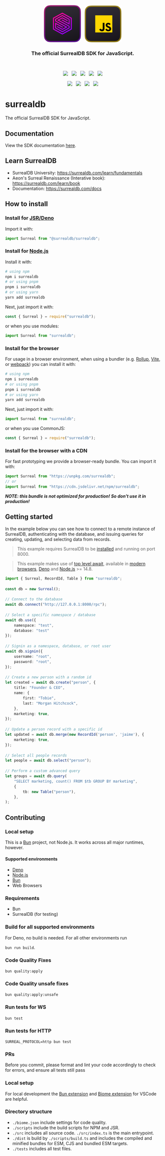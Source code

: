 <br>

<p align="center">
    <img width=120 src="https://raw.githubusercontent.com/surrealdb/icons/main/surreal.svg" />
    &nbsp;
    <img width=120 src="https://raw.githubusercontent.com/surrealdb/icons/main/javascript.svg" />
</p>

<h3 align="center">The official SurrealDB SDK for JavaScript.</h3>

<br>

<p align="center">
    <a href="https://github.com/surrealdb/surrealdb.js"><img src="https://img.shields.io/badge/status-beta-ff00bb.svg?style=flat-square"></a>
    &nbsp;
    <a href="https://surrealdb.com/docs/integration/libraries/javascript"><img src="https://img.shields.io/badge/docs-view-44cc11.svg?style=flat-square"></a>
    &nbsp;
    <a href="https://www.npmjs.com/package/surrealdb"><img src="https://img.shields.io/npm/v/surrealdb?style=flat-square"></a>
    &nbsp;
    <a href="https://www.npmjs.com/package/surrealdb"><img src="https://img.shields.io/npm/dm/surrealdb?style=flat-square"></a>
    &nbsp;
    <a href="https://deno.land/x/surrealdb"><img src="https://img.shields.io/npm/v/surrealdb?style=flat-square&label=deno"></a>
</p>

<p align="center">
    <a href="https://surrealdb.com/discord"><img src="https://img.shields.io/discord/902568124350599239?label=discord&style=flat-square&color=5a66f6"></a>
    &nbsp;
    <a href="https://twitter.com/surrealdb"><img src="https://img.shields.io/badge/twitter-follow_us-1d9bf0.svg?style=flat-square"></a>
    &nbsp;
    <a href="https://www.linkedin.com/company/surrealdb/"><img src="https://img.shields.io/badge/linkedin-connect_with_us-0a66c2.svg?style=flat-square"></a>
    &nbsp;
    <a href="https://www.youtube.com/channel/UCjf2teVEuYVvvVC-gFZNq6w"><img src="https://img.shields.io/badge/youtube-subscribe-fc1c1c.svg?style=flat-square"></a>
</p>

# surrealdb

The official SurrealDB SDK for JavaScript.

## Documentation

View the SDK documentation [here](https://surrealdb.com/docs/integration/libraries/javascript).

## Learn SurrealDB

- SurrealDB University: https://surrealdb.com/learn/fundamentals
- Aeon's Surreal Renaissance (Interative book): https://surrealdb.com/learn/book
- Documentation: https://surrealdb.com/docs

## How to install

### Install for [JSR/Deno](https://jsr.io/@surrealdb/surrealdb)

Import it with:

```ts
import Surreal from "@surrealdb/surrealdb";
```

### Install for [Node.js](https://www.npmjs.com/package/surrealdb)

Install it with:

```sh
# using npm
npm i surrealdb
# or using pnpm
pnpm i surrealdb
# or using yarn
yarn add surrealdb
```

Next, just import it with:

```ts
const { Surreal } = require("surrealdb");
```

or when you use modules:

```ts
import Surreal from "surrealdb";
```

### Install for the browser

For usage in a browser environment, when using a bundler (e.g. [Rollup](https://rollupjs.org/), [Vite](https://vitejs.dev/), or [webpack](https://webpack.js.org/)) you can install it with:

```sh
# using npm
npm i surrealdb
# or using pnpm
pnpm i surrealdb
# or using yarn
yarn add surrealdb
```

Next, just import it with:

```ts
import Surreal from "surrealdb";
```

or when you use CommonJS:

```ts
const { Surreal } = require("surrealdb");
```

### Install for the browser with a CDN

For fast prototyping we provide a browser-ready bundle. You can import it with:

```ts
import Surreal from "https://unpkg.com/surrealdb";
// or
import Surreal from "https://cdn.jsdelivr.net/npm/surrealdb";
```

_**NOTE: this bundle is not optimized for production! So don't use it in production!**_

## Getting started

In the example below you can see how to connect to a remote instance of SurrealDB, authenticating with the database, and issuing queries for creating, updating, and selecting data from records.

> This example requires SurrealDB to be [installed](https://surrealdb.com/install) and running on port 8000.

> This example makes use of [top level await](https://v8.dev/features/top-level-await), available in [modern browsers](https://caniuse.com/mdn-javascript_operators_await_top_level), [Deno](https://deno.com/) and [Node.js](https://nodejs.org/) >= 14.8.

```ts
import { Surreal, RecordId, Table } from "surrealdb";

const db = new Surreal();

// Connect to the database
await db.connect("http://127.0.0.1:8000/rpc");

// Select a specific namespace / database
await db.use({
    namespace: "test",
    database: "test"
});

// Signin as a namespace, database, or root user
await db.signin({
    username: "root",
    password: "root",
});

// Create a new person with a random id
let created = await db.create("person", {
    title: "Founder & CEO",
    name: {
        first: "Tobie",
        last: "Morgan Hitchcock",
    },
    marketing: true,
});

// Update a person record with a specific id
let updated = await db.merge(new RecordId('person', 'jaime'), {
    marketing: true,
});

// Select all people records
let people = await db.select("person");

// Perform a custom advanced query
let groups = await db.query(
    "SELECT marketing, count() FROM $tb GROUP BY marketing",
    {
        tb: new Table("person"),
    },
);
```

## Contributing

### Local setup

This is a [Bun](https://bun.sh) project, not Node.js. It works across all major runtimes, however.

#### Supported environments

- [Deno](https://deno.land)
- [Node.js](https://nodejs.org)
- [Bun](https://bun.sh)
- Web Browsers

### Requirements

- Bun
- SurrealDB (for testing)

### Build for all supported environments

For Deno, no build is needed. For all other environments run

`bun run build`.

### Code Quality Fixes

`bun quality:apply`

### Code Quality unsafe fixes

`bun quality:apply:unsafe`

### Run tests for WS

`bun test`

### Run tests for HTTP

`SURREAL_PROTOCOL=http bun test`

### PRs

Before you commit, please format and lint your code accordingly to check for
errors, and ensure all tests still pass

### Local setup

For local development the
[Bun extension](https://marketplace.visualstudio.com/items?itemName=oven.bun-vscode) and [Biome extension](https://marketplace.visualstudio.com/items?itemName=biomejs.biome)
for VSCode are helpful.

### Directory structure

- `./biome.json` include settings for code quality.
- `./scripts` include the build scripts for NPM and JSR.
- `./src` includes all source code. `./src/index.ts` is the main entrypoint.
- `./dist` is build by `./scripts/build.ts` and includes the compiled and minified bundles for ESM, CJS and bundled ESM targets.
- `./tests` includes all test files.
